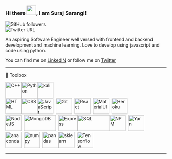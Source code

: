 ### Hi there <img src="https://raw.githubusercontent.com/MartinHeinz/MartinHeinz/master/wave.gif" width="30px">, I am Suraj Sarangi!

![GitHub followers](https://img.shields.io/github/followers/SurajSarangi?label=Suraj%20Sarangi&style=social)  
![Twitter URL](https://img.shields.io/twitter/url?label=Suraj%20Sarangi&style=social&url=https%3A%2F%2Ftwitter.com%2F_suraj_sarangi)


An aspiring Software Engineer well versed with frontend and backend development and machine learning.
Love to develop using javascript and code using python.

You can find me on [LinkedIN](https://www.linkedin.com/in/surajsarangi) or follow me on [Twitter](https://twitter.com/_suraj_sarangi)

---

🧰 Toolbox


<img  src="https://cdn.worldvectorlogo.com/logos/c.svg"  alt="C++"  width="50"  height="50"/><img  src="https://cdn.worldvectorlogo.com/logos/python-4.svg"  alt="Python"  width="50"  height="50"/><img src="https://simpleicons.org/icons/kalilinux.svg" alt="kali" height="50" width="50"/>  
<img  src="https://cdn.worldvectorlogo.com/logos/html5-1.svg"  alt="HTML"  width="50"  height="50"/><img  src="https://cdn.worldvectorlogo.com/logos/css3.svg"  alt="CSS"  width="50"  height="50"/><img  src="https://cdn.worldvectorlogo.com/logos/javascript.svg"  alt="JavaScript"  width="50"  height="50"/>&nbsp;&nbsp;<img  src="https://cdn.worldvectorlogo.com/logos/git-icon.svg"  alt="Git"  width="50"  height="50"/>&nbsp;&nbsp;<img  src="https://cdn.worldvectorlogo.com/logos/react-1.svg"  alt="React"  width="50"  height="50"/>&nbsp;&nbsp;<img  src="https://cdn.worldvectorlogo.com/logos/material-ui-1.svg"  alt="MaterialUI"  width="50"  height="50"/>&nbsp;&nbsp;<img  src="https://cdn.worldvectorlogo.com/logos/heroku-4.svg"  alt="Heroku"  width="50"  height="50"/>  
<img  src="https://cdn.worldvectorlogo.com/logos/nodejs-1.svg"  alt="NodeJS"  width="50"  height="50"/>&nbsp;&nbsp;<img  src="https://cdn.worldvectorlogo.com/logos/mongodb.svg"  alt="MongoDB"  width="100"  height="50"/>&nbsp;&nbsp;<img  src="https://cdn.worldvectorlogo.com/logos/express-109.svg"  alt="Express"  width="60"  height="50"/><img  src="https://cdn.worldvectorlogo.com/logos/mysql-5.svg"  alt="SQL"  width="100"  height="50"/><img  src="https://cdn.worldvectorlogo.com/logos/npm.svg"  alt="NPM"  width="50"  height="50"/>&nbsp;&nbsp;<img  src="https://cdn.worldvectorlogo.com/logos/yarn.svg"  alt="Yarn"  width="50"  height="50"/>  
<img  src="https://simpleicons.org/icons/anaconda.svg"  alt="anaconda"  height="50"  width="50">&nbsp;&nbsp;<img src="https://simpleicons.org/icons/numpy.svg" alt="numpy" width="50" height="50"/>&nbsp;&nbsp;<img src="https://simpleicons.org/icons/pandas.svg" alt="pandas" width="50" height="50"/><img src="https://simpleicons.org/icons/scikit-learn.svg" alt="sklearn" width="50"  height="50"/>&nbsp;&nbsp;<img  src="https://cdn.worldvectorlogo.com/logos/tensorflow-2.svg"  alt="Tensorflow" width="50"  height="50"/>  

---
